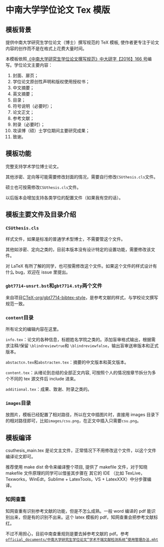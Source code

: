 # 中南大学学位论文 Tex 模版

## 模板背景

提供中南大学研究生学位论文（博士）撰写规范的 TeX 模板, 使作者更专注于论文内容的创作而不是在格式上花费大量时间。

本模板依照[《中南大学研究生学位论文撰写规范》中大研字【2016】166 号](http://gra.its.csu.edu.cn/yjsy/pygl/wjtzxq54858_3_6.html)编写。学位论文主要内容：

1. 封面、扉页；
2. 学位论文原创性声明和版权使用授权书；
3. 中文摘要；
4. 英文摘要；
5. 目录；
6. 符号说明（必要时）；
7. 论文正文；
8. 参考文献；
9. 附录（必要时）；
10. 攻读博（硕）士学位期间主要研究成果；
11. 致谢。

## 模板功能

完整支持学术学位博士论文。

其他涉密、定向等可能需要修改封面的情况，需要自行修改`CSUthesis.cls`文件。

硕士也可按需修改`CSUthesis.cls`文件。

以后版本会增加支持各类学位的配置文件（如果我有空的话）。

## 模板主要文件及目录介绍

### `CSUthesis.cls`

样式文件，如果是标准的普通学术型博士，不需要管这个文件。

其他如涉密、定向之类的，目前本版本没有设计特定的设置功能，需要修改该文件。

对 LaTeX 有所了解的同学，也可按需修改这个文件。如果这个文件的样式设计有什么 bug，欢迎在 issue 里提出。

### `gbt7714-unsrt.bst`和`gbt7714.sty`两个文件

来自项目[CTeX-org/gbt7714-bibtex-style](https://github.com/CTeX-org/gbt7714-bibtex-style)，是参考文献的样式，与学校论文撰写规范一致。

### `content`目录

所有论文的编辑内容在这里。

`info.tex`：论文的各种信息，标题姓名学院之类的。添加盲审格式输出，根据需求注释/保留 `\blindreviewtrue`和 `\blindreviewfalse`，输出盲审送审版本和正式版本。

`abstactcn.tex`和`abstracten.tex`：摘要的中文版本和英文版本。

`content.tex`：从绪论到总结的全部正文内容, 可按照个人的情况按章节拆分为多个不同的 tex 源文件后 include 进来。

`additional.tex`：成果、致谢、附录之类的。

### `images`目录

放图片，模板已经配置了相对路径，所以在文中插图片时，直接用 images 目录下的相对路径即可，比如`images/csu.png`，在正文中插入只需要`csu.png`。

## 模板编译

csuthesis_main.tex 是论文主文件，正常情况下不用修改这个文件，以这个文件编译论文即可。

推荐使用 make dist 命令来编译整个项目, 提供了 makefile 文件，对于知晓 makefile 文件原理的同学可以借鉴其步骤在
其它的 IDE （比如 TexLive，Texworks，WinEdt，Sublime + LatexTools，VS + LatexXXX）中分步骤编译。

### 知网查重

知网查重有识别参考文献的功能，但是不怎么成熟。一般 word 编译的 pdf 能识别出来，但是有的识别不出来。这个 latex 模板的 pdf，知网查重会把参考文献标红。

不过不用担心，目前中南查重规则是要去掉参考文献的 pdf。参考[`official_documents/中南大学研究生学位论文“学术不端文献检测系统”使用管理办法.mht`](http://gra.its.csu.edu.cn/yjsy/pygl/wjtzxq54863_3_6.html)
